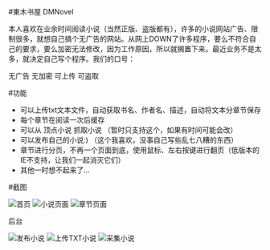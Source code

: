 #東木书屋 DMNovel

本人喜欢在业余时间阅读小说（当然正版、盗版都有），许多的小说网站广告、限制很多，就想自己搞个无广告的网站。从网上DOWN了许多程序，要么不符合自己的要求，要么加密无法修改，因为工作原因，所以就搁置下来。最近业务不是太多，就决定自己写个程序。我们的口号：

无广告 无加密 可上传 可盗取

#功能

- 可以上传txt文本文件，自动获取书名、作者名、描述，自动将文本分章节保存
- 每个章节在阅读一次后缓存
- 可以从 顶点小说 抓取小说 （暂时只支持这个，如果有时间可能会改）
- 可以发布自己的小说:) （这个我喜欢，没事自己写些乱七八糟的东西）
- 章节进行分页，不再一个页面到底，使用鼠标、左右按键进行翻页（低版本的IE不支持，让我们一起消灭它们）
- 其他一时想不起来了...

#截图

![首页](http://git.oschina.net/uploads/images/2016/0412/170430_3e0b7115_62743.png "首页")
![小说页面](http://git.oschina.net/uploads/images/2016/0412/170543_4523e424_62743.png "小说页面")
![章节页面](http://git.oschina.net/uploads/images/2016/0412/171001_72fd8226_62743.png "章节页面")

后台

![发布小说](http://git.oschina.net/uploads/images/2016/0412/171338_6f94a5e9_62743.png "发布小说")
![上传TXT小说](http://git.oschina.net/uploads/images/2016/0412/171424_1b43062e_62743.png "上传TXT小说")
![采集小说](http://git.oschina.net/uploads/images/2016/0412/171510_d444ba02_62743.png "采集小说")